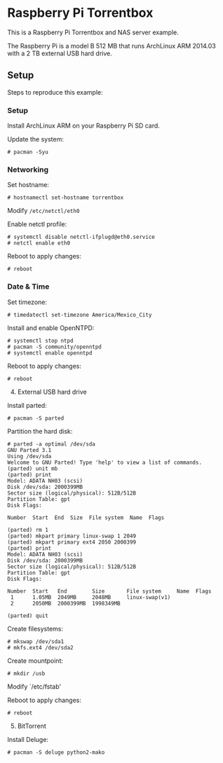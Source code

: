 Raspberry Pi Torrentbox
=======================

This is a Raspberry Pi Torrentbox and NAS server example.

The Raspberry Pi is a model B 512 MB that runs ArchLinux ARM
2014.03 with a 2 TB external USB hard drive.

Setup
-----

Steps to reproduce this example:

### Setup 

Install ArchLinux ARM on your Raspberry Pi SD card.

Update the system:

    # pacman -Syu

### Networking

Set hostname: 

    # hostnamectl set-hostname torrentbox

Modify `/etc/netctl/eth0`

Enable netctl profile:

    # systemctl disable netctl-ifplugd@eth0.service
    # netctl enable eth0

Reboot to apply changes:
    
    # reboot

### Date & Time

Set timezone:

    # timedatectl set-timezone America/Mexico_City

Install and enable OpenNTPD:

    # systemctl stop ntpd
    # pacman -S community/openntpd
    # systemctl enable openntpd

Reboot to apply changes:

    # reboot

4.  External USB hard drive

Install parted:

    # pacman -S parted

Partition the hard disk:

```
# parted -a optimal /dev/sda
GNU Parted 3.1
Using /dev/sda
Welcome to GNU Parted! Type 'help' to view a list of commands.
(parted) unit mb
(parted) print                                                            
Model: ADATA NH03 (scsi)
Disk /dev/sda: 2000399MB
Sector size (logical/physical): 512B/512B
Partition Table: gpt
Disk Flags: 

Number  Start  End  Size  File system  Name  Flags

(parted) rm 1
(parted) mkpart primary linux-swap 1 2049
(parted) mkpart primary ext4 2050 2000399
(parted) print                                                            
Model: ADATA NH03 (scsi)
Disk /dev/sda: 2000399MB
Sector size (logical/physical): 512B/512B
Partition Table: gpt
Disk Flags: 

Number  Start   End        Size       File system     Name  Flags
 1      1.05MB  2049MB     2048MB     linux-swap(v1)
 2      2050MB  2000399MB  1998349MB

(parted) quit
```

Create filesystems:

    # mkswap /dev/sda1 
    # mkfs.ext4 /dev/sda2

Create mountpoint:

    # mkdir /usb

Modify `/etc/fstab'

Reboot to apply changes:

    # reboot

5.  BitTorrent

Install Deluge:

    # pacman -S deluge python2-mako
